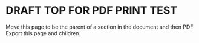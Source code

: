 # DRAFT TOP FOR PDF PRINT TEST

Move this page to be the parent of a section in the document and then PDF Export this page and children.
